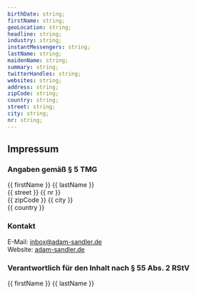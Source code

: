 ```yaml
---
birthDate: string;
firstName: string;
geoLocation: string;
headline: string;
industry: string;
instantMessengers: string;
lastName: string;
maidenName: string;
summary: string;
twitterHandles: string;
websites: string;
address: string;
zipCode: string;
country: string;
street: string;
city: string;
nr: string;
---
```


## Impressum

### Angaben gemäß § 5 TMG
{{ firstName }} {{ lastName }}
<br>
{{ street }} {{ nr }}
<br>
{{ zipCode }} {{ city }}
<br>
{{ country }}

### Kontakt
E-Mail: inbox@adam-sandler.de
<br>
Website: [adam-sandler.de](https://adam-sandler.de)

### Verantwortlich für den Inhalt nach § 55 Abs. 2 RStV
{{ firstName }} {{ lastName }}